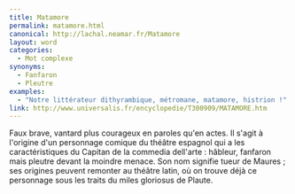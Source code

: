 ```yaml
---
title: Matamore
permalink: matamore.html
canonical: http://lachal.neamar.fr/Matamore
layout: word
categories:
  - Mot complexe
synonyms:
  - Fanfaron
  - Pleutre
examples:
  - "Notre littérateur dithyrambique, métromane, matamore, histrion !"
link: http://www.universalis.fr/encyclopedie/T300909/MATAMORE.htm
---
```


Faux brave, vantard plus courageux en paroles qu'en actes.
Il s'agit à l'origine d'un personnage comique du théâtre espagnol qui a les caractéristiques du Capitan de la commedia dell'arte : hâbleur, fanfaron mais pleutre devant la moindre menace. Son nom signifie tueur de Maures ; ses origines peuvent remonter au théâtre latin, où on trouve déjà ce personnage sous les traits du miles gloriosus de Plaute.

